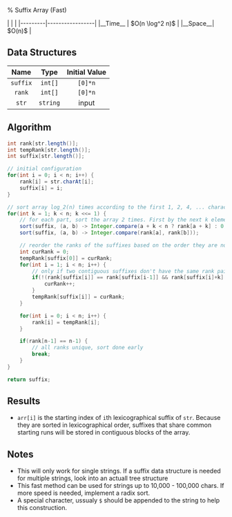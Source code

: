 % Suffix Array (Fast)

<div class="no-stretch">
|         |                 |
|---------|-----------------|
|__Time__ | $O(n \log^2 n)$ |
|__Space__| $O(n)$          |
</div>

## Data Structures
| Name      | Type                              | Initial Value              |
|:---------:|:---------------------------------:|:--------------------------:|
| `suffix`  | `int[]`                           | `[0]*n`                    |
| `rank`    | `int[]`                           | `[0]*n`                    |
| `str`     | `string`                          | input                      |

## Algorithm
```java
int rank[str.length()];
int tempRank[str.length()];
int suffix[str.length()];

// initial configuration
for(int i = 0; i < n; i++) {
	rank[i] = str.charAt[i];
	suffix[i] = i;
}

// sort array log_2(n) times according to the first 1, 2, 4, ... characters of each suffix
for(int k = 1; k < n; k <<= 1) {
	// for each part, sort the array 2 times. First by the next k elements that have not been sorted, then stable sort the first k elements again
	sort(suffix, (a, b) -> Integer.compare(a + k < n ? rank[a + k] : 0, b + k < n ? rank[b + k] : 0));
	sort(suffix, (a, b) -> Integer.compare(rank[a], rank[b]));

	// reorder the ranks of the suffixes based on the order they are now sorted in
	int curRank = 0;
	tempRank[suffix[0]] = curRank;
	for(int i = 1; i < n; i++) {
		// only if two contiguous suffixes don't have the same rank pair, increase the rank
		if(!(rank[suffix[i]] == rank[suffix[i-1]] && rank[suffix[i]+k] == rank[suffix[i-1]+k])) {
			curRank++;
		}
		tempRank[suffix[i]] = curRank;
	}

	for(int i = 0; i < n; i++) {
		rank[i] = tempRank[i];
	}

	if(rank[n-1] == n-1) {
		// all ranks unique, sort done early
		break;
	}
}

return suffix;
```

## Results
- `arr[i]` is the starting index of `i`th lexicographical suffix of `str`. Because they are sorted in lexicographical order, suffixes that share common starting runs will be stored in contiguous blocks of the array.

## Notes
- This will only work for single strings. If a suffix data structure is needed for multiple strings, look into an actuall tree structure
- This fast method can be used for strings up to 10,000 - 100,000 chars. If more speed is needed, implement a radix sort.
- A special character, ussualy `$` should be appended to the string to help this construction.

